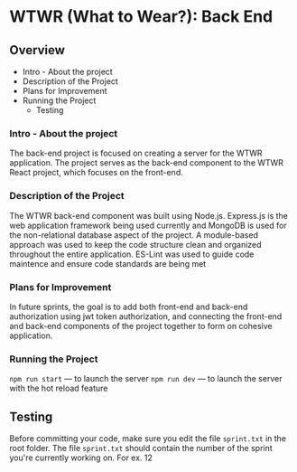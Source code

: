 # WTWR (What to Wear?): Back End

## Overview

- Intro - About the project
- Description of the Project
- Plans for Improvement
- Running the Project
  - Testing

### Intro - About the project

The back-end project is focused on creating a server for the WTWR application. The project serves as the back-end component to the WTWR React project, which focuses on the front-end.

### Description of the Project

The WTWR back-end component was built using Node.js. Express.js is the web application framework being used currently and MongoDB is used for the non-relational database aspect of the project. A module-based approach was used to keep the code structure clean and organized throughout the entire application. ES-Lint was used to guide code maintence and ensure code standards are being met

### Plans for Improvement

In future sprints, the goal is to add both front-end and back-end authorization using jwt token authorization, and connecting the front-end and back-end components of the project together to form on cohesive application.

### Running the Project

`npm run start` — to launch the server
`npm run dev` — to launch the server with the hot reload feature

## Testing

Before committing your code, make sure you edit the file `sprint.txt` in the root folder. The file `sprint.txt` should contain the number of the sprint you're currently working on. For ex. 12
